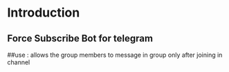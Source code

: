 # Introduction
## Force Subscribe Bot for telegram
##use : allows the group members to message in group only after joining in channel
